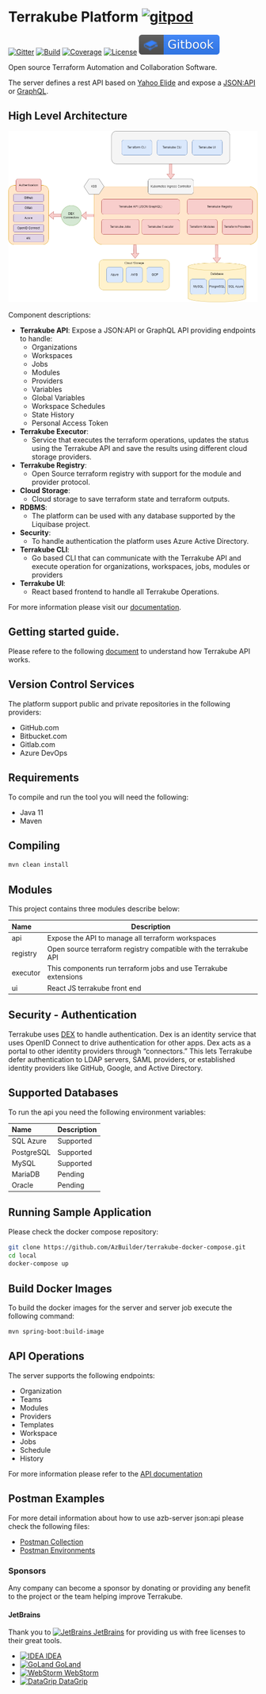 # Terrakube Platform [![gitpod](https://gitpod.io/button/open-in-gitpod.svg)](https://github.com/AzBuilder/terrakube)

[![Gitter](https://badges.gitter.im/AzBuilder/community.svg)](https://gitter.im/AzBuilder/community?utm_source=badge&utm_medium=badge&utm_campaign=pr-badge)
[![Build](https://github.com/AzBuilder/azb-server/actions/workflows/pull_request.yml/badge.svg)](https://github.com/AzBuilder/azb-server/actions/workflows/pull_request.yml)
[![Coverage](https://sonarcloud.io/api/project_badges/measure?project=AzBuilder_azb-server&metric=coverage)](https://sonarcloud.io/dashboard?id=AzBuilder_azb-server)
[![License](https://img.shields.io/badge/License-Apache%202.0-blue.svg)](https://github.com/AzBuilder/azb-server/blob/main/LICENSE)
[![gitbook](https://raw.githubusercontent.com/aleen42/badges/master/src/gitbook_2.svg)](https://gitpod.io/#https://github.com/AzBuilder/terrakube/)


Open source Terraform Automation and Collaboration Software.

The server defines a rest API based on [Yahoo Elide](https://elide.io/) and expose a [JSON:API](https://jsonapi.org/) or [GraphQL](https://graphql.org/).

## High Level Architecture

![Architecture](https://raw.githubusercontent.com/AzBuilder/docs/master/.gitbook/assets/TerrakubeV2.png)

Component descriptions:
* **Terrakube API**:
Expose a JSON:API or GraphQL API providing endpoints to handle:
  - Organizations
  - Workspaces
  - Jobs
  - Modules
  - Providers
  - Variables
  - Global Variables
  - Workspace Schedules
  - State History
  - Personal Access Token
* **Terrakube Executor**:
  - Service that executes the terraform operations, updates the status using the Terrakube API and save the results using different cloud storage providers.
* **Terrakube Registry**:
  - Open Source terraform registry with support for the module and provider protocol.
* **Cloud Storage**:
  - Cloud storage to save terraform state and terraform outputs.
* **RDBMS**:
  - The platform can be used with any database supported by the Liquibase project.
* **Security**:
  - To handle authentication the platform uses Azure Active Directory.
* **Terrakube CLI**:
  - Go based CLI that can communicate with the Terrakube API and execute operation for organizations, workspaces, jobs, modules or providers
* **Terrakube UI**:
  - React based frontend to handle all Terrakube Operations.

For more information please visit our [documentation](https://docs.terrakube.org/).

## Getting started guide.

Please refere to the following [document](https://docs.terrakube.org/api/getting-started) to understand how Terrakube API works.

## Version Control Services
The platform support public and private repositories in the following providers:

* GitHub.com
* Bitbucket.com
* Gitlab.com
* Azure DevOps

## Requirements

To compile and run the tool you will need the following:

* Java 11
* Maven

## Compiling

```bash
mvn clean install
```

## Modules
This project contains three modules describe below:

| Name     | Description                                                      |
|:---------|------------------------------------------------------------------|
| api      | Expose the API to manage all terraform workspaces                |
| registry | Open source terraform registry compatible with the terrakube API |
| executor | This components run terraform jobs and use Terrakube extensions  |
| ui       | React JS terrakube front end                                     |

## Security - Authentication

Terrakube uses [DEX](https://dexidp.io/docs/connectors/) to handle authentication. Dex is an identity service that uses OpenID Connect to drive authentication for other apps.
Dex acts as a portal to other identity providers through “connectors.” This lets Terrakube defer authentication to LDAP servers, SAML providers, or established identity providers like GitHub, Google, and Active Directory.

## Supported Databases
To run the api you need the following environment variables:

| Name             | Description |
|:-----------------|-------------|
| SQL Azure        | Supported   |
| PostgreSQL       | Supported   |
| MySQL            | Supported   |
| MariaDB          | Pending     |
| Oracle           | Pending     |

## Running Sample Application
Please check the docker compose repository:

```bash
git clone https://github.com/AzBuilder/terrakube-docker-compose.git
cd local
docker-compose up
```

## Build Docker Images

To build the docker images for the server and server job execute the following command:
```bash
mvn spring-boot:build-image
```

## API Operations
The server supports the following endpoints:

* Organization
* Teams
* Modules
* Providers
* Templates
* Workspace
* Jobs
* Schedule
* History

For more information please refer to the [API documentation](https://docs.terrakube.org/api/methods)

## Postman Examples
For more detail information about how to use azb-server json:api please check the following files:

* [Postman Collection](postman/azb-server.postman_collection.json)
* [Postman Environments](postman/AzBuilderEnvironment.postman_environment.json)

### Sponsors

Any company can become a sponsor by donating or providing any benefit to the project or the team helping improve Terrakube.

#### JetBrains

Thank you to [<img src="https://resources.jetbrains.com/storage/products/company/brand/logos/jb_beam.svg" alt="JetBrains" width="32"> JetBrains](https://jb.gg/OpenSource)
for providing us with free licenses to their great tools.

* [<img src="https://resources.jetbrains.com/storage/products/company/brand/logos/IntelliJ_IDEA_icon.svg" alt="IDEA" width="32"> IDEA](https://www.jetbrains.com/idea/)
* [<img src="https://resources.jetbrains.com/storage/products/company/brand/logos/GoLand_icon.svg" alt="GoLand" width="32"> GoLand](https://www.jetbrains.com/go/)
* [<img src="https://resources.jetbrains.com/storage/products/company/brand/logos/WebStorm_icon.svg" alt="WebStorm" width="32"> WebStorm](https://www.jetbrains.com/webstorm/)
* [<img src="https://resources.jetbrains.com/storage/products/company/brand/logos/DataGrip_icon.svg" alt="DataGrip" width="32"> DataGrip](https://www.jetbrains.com/datagrip/)